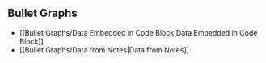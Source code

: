 
## Bullet Graphs
- [[Bullet Graphs/Data Embedded in Code Block|Data Embedded in Code Block]]
- [[Bullet Graphs/Data from Notes|Data from Notes]]
